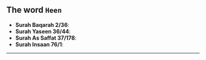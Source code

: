 ## The word `Heen`
* __Surah Baqarah 2/36__: [](https://quran.com/2/36)
* __Surah Yaseen 36/44__: [](https://quran.com/36/44)
* __Surah As Saffat 37/178__: [](https://quranwbw.com/37#178)
* __Surah Insaan 76/1__: [](https://quran.com/76/1)

*** 
